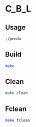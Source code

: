 # C_B_L

## Usage

```bash
./pendu
```

## Build

```bash
make
```

## Clean

```bash
make clean
```

## Fclean

```bash
make fclean
```
